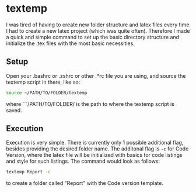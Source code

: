 # textemp

I was tired of having to create new folder structure and latex files every time I had to create a new latex project
(which was quite often). Therefore I made a quick and simple command to set up the basic directory structure 
and initialize the .tex files with the most basic necessities.

## Setup

Open your .bashrc or .zshrc or other .*rc file you are using, and source the textemp script in there, like so:

```bash
source ~/PATH/TO/FOLDER/textemp
```

where ```/PATH/TO/FOLDER/ is the path to where the textemp script is saved.

## Execution

Execution is very simple. There is currently only 1 possible additional flag, besides providing the desired folder name.
The additonal flag is ```-c``` for Code Version, where the latex file will be initialized with basics for code listings
and style for such listings.
The command would look as follows:

```bash
textemp Report -c
```

to create a folder called "Report" with the Code version template.
